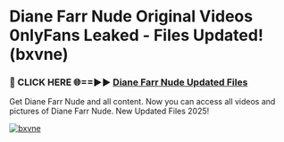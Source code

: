# Diane Farr Nude Original Videos 0nlyFans Leaked - Files Updated! (bxvne)

<h3>🔴 CLICK HERE 🌐==►► <a href="https://tinyurl.com/yrmya6cz" rel="nofollow">Diane Farr Nude Updated Files</a></h3>

Get Diane Farr Nude and all content. Now you can access all videos and pictures of Diane Farr Nude. New Updated Files 2025!

[![bxvne](https://i.imgur.com/FMdXYCs.gif)](https://tinyurl.com/yrmya6cz)
